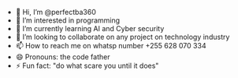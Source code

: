 - 👋 Hi, I’m @perfectba360
- 👀 I’m interested in programming
- 🌱 I’m currently learning AI and Cyber security
- 💞️ I’m looking to collaborate on any project on technology industry
- 📫 How to reach me on whatsp number +255 628 070 334
- 😄 Pronouns: the code father
- ⚡ Fun fact: "do what scare you until it does"

<!---
perfectba360/perfectba360 is a ✨ special ✨ repository because its `README.md` (this file) appears on your GitHub profile.
You can click the Preview link to take a look at your changes.
--->

